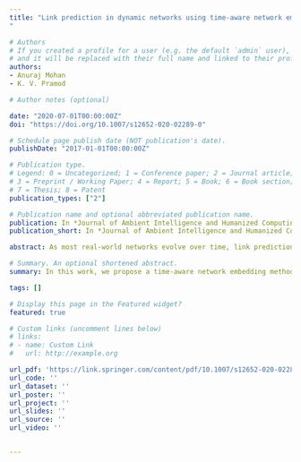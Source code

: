 ```yaml
---
title: "Link prediction in dynamic networks using time-aware network embedding and time series forecasting
"

# Authors
# If you created a profile for a user (e.g. the default `admin` user), write the username (folder name) here 
# and it will be replaced with their full name and linked to their profile.
authors:
- Anuraj Mohan
- K. V. Pramod

# Author notes (optional)

date: "2020-07-01T00:00:00Z"
doi: "https://doi.org/10.1007/s12652-020-02289-0"

# Schedule page publish date (NOT publication's date).
publishDate: "2017-01-01T00:00:00Z"

# Publication type.
# Legend: 0 = Uncategorized; 1 = Conference paper; 2 = Journal article;
# 3 = Preprint / Working Paper; 4 = Report; 5 = Book; 6 = Book section;
# 7 = Thesis; 8 = Patent
publication_types: ["2"]

# Publication name and optional abbreviated publication name.
publication: In *Journal of Ambient Intelligence and Humanized Computing (SCIE, IF 7.1), Springer*
publication_short: In *Journal of Ambient Intelligence and Humanized Computing (SCIE, IF 7.1), Springer*

abstract: As most real-world networks evolve over time, link prediction over such dynamic networks has become a challenging issue. Recent researches focus towards network embedding to improve the performance of link prediction task. Most of the network embedding methods are only applicable to static networks and therefore cannot capture the temporal variations of dynamic networks. In this work, we propose a time-aware network embedding method which generates node embeddings by capturing the temporal dynamics of evolving networks. Unlike existing works which use deep architectures, we design an evolving skip-gram architecture to create dynamic node embeddings. We use the node embedding similarities between consecutive snapshots to construct a univariate time series of node similarities. Further, we use times series forecasting using auto regressive integrated moving average (ARIMA) model to predict the future links. We conduct experiments using dynamic network snapshot datasets from various domains and demonstrate the advantages of our system compared to other state-of-the-art methods. We show that, combining network embedding with time series forecasting methods can be an efficient solution to improve the quality of link prediction in dynamic networks.

# Summary. An optional shortened abstract.
summary: In this work, we propose a time-aware network embedding method which generates node embeddings by capturing the temporal dynamics of evolving networks.

tags: []

# Display this page in the Featured widget?
featured: true

# Custom links (uncomment lines below)
# links:
# - name: Custom Link
#   url: http://example.org

url_pdf: 'https://link.springer.com/content/pdf/10.1007/s12652-020-02289-0.pdf'
url_code: ''
url_dataset: ''
url_poster: ''
url_project: ''
url_slides: ''
url_source: ''
url_video: ''


---
```


